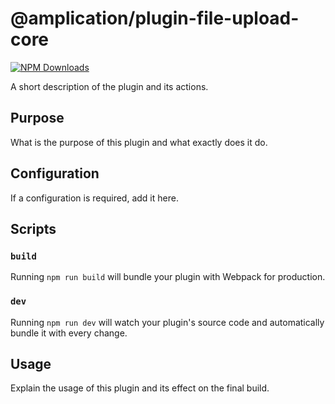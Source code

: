 # @amplication/plugin-file-upload-core

[![NPM Downloads](https://img.shields.io/npm/dt/@amplication/plugin-file-upload-core)](https://www.npmjs.com/package/@amplication/plugin-file-upload-core)

A short description of the plugin and its actions.

## Purpose

What is the purpose of this plugin and what exactly does it do.

## Configuration

If a configuration is required, add it here.

## Scripts

### `build`

Running `npm run build` will bundle your plugin with Webpack for production.

### `dev`

Running `npm run dev` will watch your plugin's source code and automatically bundle it with every change.

## Usage

Explain the usage of this plugin and its effect on the final build.
